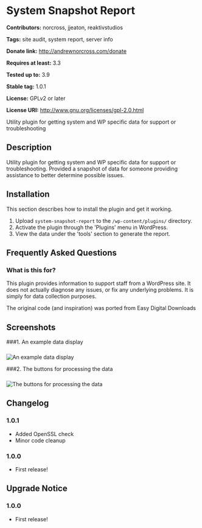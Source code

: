 # System Snapshot Report #
**Contributors:** norcross, jjeaton, reaktivstudios

**Tags:** site audit, system report, server info

**Donate link:** http://andrewnorcross.com/donate

**Requires at least:** 3.3

**Tested up to:** 3.9

**Stable tag:** 1.0.1

**License:** GPLv2 or later

**License URI:** http://www.gnu.org/licenses/gpl-2.0.html


Utility plugin for getting system and WP specific data for support or troubleshooting

## Description ##

Utility plugin for getting system and WP specific data for support or troubleshooting. Provided a snapshot of data for someone providing assistance to better determine possible issues.

## Installation ##

This section describes how to install the plugin and get it working.

1. Upload `system-snapshot-report` to the `/wp-content/plugins/` directory.
2. Activate the plugin through the 'Plugins' menu in WordPress.
3. View the data under the 'tools' section to generate the report.

## Frequently Asked Questions ##

### What is this for? ###

This plugin provides information to support staff from a WordPress site. It does not actually diagnose any issues, or fix any underlying problems. It is simply for data collection purposes.

The original code (and inspiration) was ported from Easy Digital Downloads

## Screenshots ##

###1. An example data display
###
![An example data display
](http://s-plugins.wordpress.org/system-snapshot-report/assets/screenshot-1.png)

###2. The buttons for processing the data
###
![The buttons for processing the data
](http://s-plugins.wordpress.org/system-snapshot-report/assets/screenshot-2.png)



## Changelog ##

### 1.0.1 ###
* Added OpenSSL check
* Minor code cleanup

### 1.0.0 ###
* First release!


## Upgrade Notice ##

### 1.0.0 ###
* First release!
